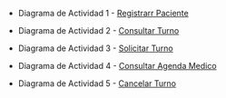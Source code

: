 + Diagrama de Actividad   1 - [Registrarr Paciente](https://drive.google.com/file/d/1QMJJQXXbXwm8bCiJxShpTE6sbe3O_2bN/view?usp=sharing)

+  Diagrama de Actividad  2 - [Consultar Turno](https://drive.google.com/file/d/1Rw01DtCIq1zA8Nsw9E-LdD0AjsYkqMOj/view?usp=sharing)

+  Diagrama de Actividad  3 - [Solicitar Turno](https://drive.google.com/file/d/1V0sr0OEsktIBFQSPz98BsXJBZC6SuM2x/view?usp=sharing)

+  Diagrama de Actividad  4 - [Consultar Agenda Medico](https://drive.google.com/file/d/1yA0yaRQl1m-gvuxkRVQWl8idE8eujAVI/view?usp=sharing)

+   Diagrama de Actividad 5 - [Cancelar Turno](https://drive.google.com/file/d/19Mph70-h6ebZbMV1K3R3u7I5wjztXGC9/view?usp=sharing)
